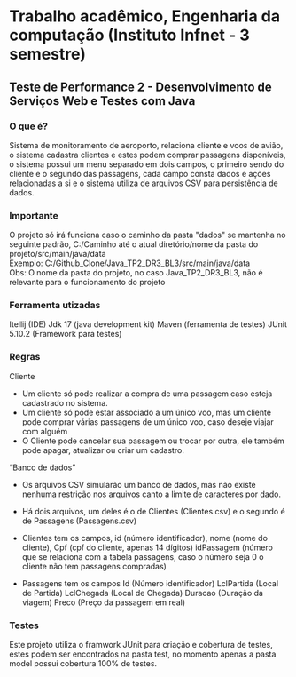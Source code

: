 # Trabalho acadêmico, Engenharia da computação (Instituto Infnet - 3 semestre)
## Teste de Performance 2 - Desenvolvimento de Serviços Web e Testes com Java


### O que é? 

Sistema de monitoramento de  aeroporto, relaciona cliente e voos de avião, o sistema cadastra clientes e estes podem comprar passagens disponíveis, o sistema possui um menu separado em dois campos, o primeiro sendo do cliente e o segundo das passagens, cada campo consta dados e ações relacionadas a si e o sistema utiliza de arquivos CSV para persistência de dados.

### Importante
O projeto só irá funciona caso o caminho da pasta "dados" se mantenha no seguinte padrão, C:/Caminho até o atual diretório/nome da pasta do projeto/src/main/java/data  
Exemplo: C:/Github_Clone/Java_TP2_DR3_BL3/src/main/java/data  
Obs: O nome da pasta do projeto, no caso Java_TP2_DR3_BL3, não é relevante para o funcionamento do projeto

### Ferramenta utizadas 

Itellij (IDE) 
Jdk 17   (java development kit)
Maven (ferramenta de testes)
JUnit 5.10.2 (Framework para testes)

### Regras 

Cliente 

- Um cliente só pode realizar a compra de uma passagem caso esteja cadastrado no sistema.
- Um cliente só pode estar associado a um único voo, mas um cliente pode comprar várias passagens de um único voo, caso deseje viajar com alguém
- O Cliente pode cancelar sua passagem ou trocar por outra, ele também pode apagar, atualizar ou criar um cadastro.

“Banco de dados”
- Os arquivos CSV simularão um banco de dados, mas não existe nenhuma restrição nos arquivos canto a limite de caracteres por dado.
- Há dois arquivos, um deles é o de Clientes (Clientes.csv) e o segundo é de Passagens (Passagens.csv)

- Clientes tem os campos, 
id (número identificador), 
nome (nome do cliente), 
Cpf  (cpf do cliente, apenas 14 dígitos) 
idPassagem (número que se relaciona com a tabela passagens, caso o número seja 0 o cliente não tem passagens compradas)

- Passagens tem os campos
Id (Número identificador)
LclPartida (Local de Partida)
LclChegada (Local de Chegada)
Duracao (Duração da viagem)
Preco (Preço da passagem em real)

### Testes 
Este projeto utiliza o framwork JUnit para criação e cobertura de testes, estes podem ser encontrados na pasta test, no momento apenas a pasta model possui cobertura 100% de testes.
